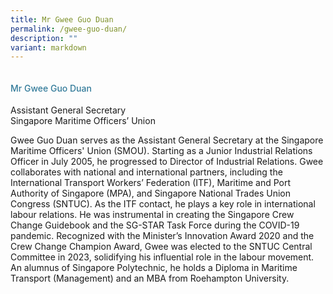 ```yaml
---
title: Mr Gwee Guo Duan
permalink: /gwee-guo-duan/
description: ""
variant: markdown
---
```

<div class="row">
<div class="col is-3">
<img src="">
</div>
<div class="col is-9 speaker-details">
<h4>Mr           Gwee Guo Duan </h4>
<p>          Assistant General Secretary <br>          Singapore Maritime Officers’ Union <br>
</p>
<p>          Gwee Guo Duan serves as the Assistant General Secretary at the Singapore Maritime Officers' Union (SMOU). Starting as a Junior Industrial Relations Officer in July 2005, he progressed to Director of Industrial Relations. Gwee collaborates with national and international partners, including the International Transport Workers’ Federation (ITF), Maritime and Port Authority of Singapore (MPA), and Singapore National Trades Union Congress (SNTUC). As the ITF contact, he plays a key role in international labour relations. He was instrumental in creating the Singapore Crew Change Guidebook and the SG-STAR Task Force during the COVID-19 pandemic. Recognized with the Minister’s Innovation Award 2020 and the Crew Change Champion Award, Gwee was elected to the SNTUC Central Committee in 2023, solidifying his influential role in the labour movement. An alumnus of Singapore Polytechnic, he holds a Diploma in Maritime Transport (Management) and an MBA from Roehampton University.</p>
</div>
</div>
		
		
		
		
		
<style type="text/css"> 
    .is-left{
      text-align: left;
    }
    h4{
      font-weight: 500; 
      color: #337B9A !important;
    }
     .speaker-details p { text-align: justified; }
  </style>